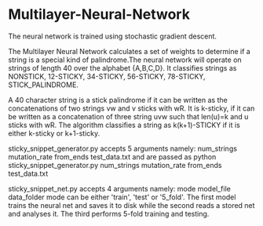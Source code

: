 # Multilayer-Neural-Network

The neural network is trained using stochastic gradient descent.

The Multilayer Neural Network calculates a set of weights to determine if a string is a special kind of palindrome.The neural network will operate on strings of length 40 over the alphabet {A,B,C,D}. It classifies strings as NONSTICK, 12-STICKY, 34-STICKY, 56-STICKY, 78-STICKY, STICK_PALINDROME.

A 40 character string is a stick palindrome if it can be written as the concatenations of two strings vw and v sticks with wR. It is k-sticky, if it can be written as a concatenation of three string uvw such that len(u)=k and u sticks with wR. The algorithm classifies a string as k(k+1)-STICKY if it is either k-sticky or k+1-sticky.

sticky_snippet_generator.py accepts 5 arguments namely: num_strings mutation_rate from_ends test_data.txt and are passed as python sticky_snippet_generator.py num_strings mutation_rate from_ends test_data.txt

sticky_snippet_net.py accepts 4 arguments namely: mode model_file data_folder mode can be either 'train', 'test' or '5_fold'. The first model trains the neural net and saves it to disk while the second reads a stored net and analyses it. The third performs 5-fold training and testing.
